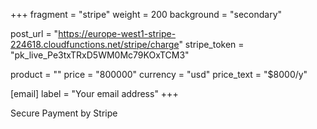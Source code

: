 +++
fragment = "stripe"
weight = 200
background = "secondary"

post_url = "https://europe-west1-stripe-224618.cloudfunctions.net/stripe/charge"
stripe_token = "pk_live_Pe3txTRxD5WM0Mc79KOxTCM3"

product = ""
price = "800000"
currency = "usd"
price_text = "$8000/y"

[email]
  label = "Your email address"
+++

Secure Payment by Stripe